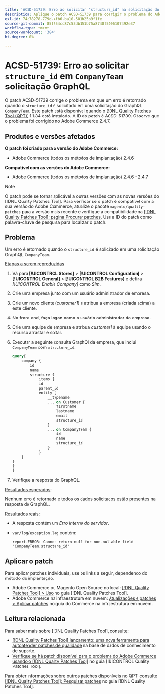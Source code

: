 ```yaml
---
title: 'ACSD-51739: Erro ao solicitar "structure_id" na solicitação do GraphQL de "CompanyTeam"'
description: Aplique o patch ACSD-51739 para corrigir o problema do Adobe Commerce em que um erro é retornado quando o "structure_id" é solicitado em uma solicitação do GraphQL "CompanyTeam".
exl-id: 74c78278-779d-4fb6-ba10-501b25b9f1fe
source-git-commit: 85f954cc87c53db151b75a8748f5106107492e37
workflow-type: tm+mt
source-wordcount: '384'
ht-degree: 0%

---
```


# ACSD-51739: Erro ao solicitar `structure_id` em `CompanyTeam` solicitação GraphQL

O patch ACSD-51739 corrige o problema em que um erro é retornado quando o `structure_id` é solicitado em uma solicitação do GraphQL `CompanyTeam`. Este patch está disponível quando o [[!DNL Quality Patches Tool (QPT)]](https://experienceleague.adobe.com/en/docs/commerce-knowledge-base/kb/announcements/commerce-announcements/magento-quality-patches-released-new-tool-to-self-serve-quality-patches) 1.1.34 está instalado. A ID do patch é ACSD-51739. Observe que o problema foi corrigido no Adobe Commerce 2.4.7.

## Produtos e versões afetados

**O patch foi criado para a versão do Adobe Commerce:**

* Adobe Commerce (todos os métodos de implantação) 2.4.6

**Compatível com as versões do Adobe Commerce:**

* Adobe Commerce (todos os métodos de implantação) 2.4.6 - 2.4.7

>[!NOTE]
>
>O patch pode se tornar aplicável a outras versões com as novas versões do [!DNL Quality Patches Tool]. Para verificar se o patch é compatível com a sua versão do Adobe Commerce, atualize o pacote `magento/quality-patches` para a versão mais recente e verifique a compatibilidade na [[!DNL Quality Patches Tool]: página Procurar patches](https://experienceleague.adobe.com/tools/commerce-quality-patches/index.html). Use a ID do patch como palavra-chave de pesquisa para localizar o patch.

## Problema

Um erro é retornado quando o `structure_id` é solicitado em uma solicitação GraphQL `CompanyTeam`.

<u>Etapas a serem reproduzidas</u>

1. Vá para **[!UICONTROL Stores]** > **[!UICONTROL Configuration]** > **[!UICONTROL General]** > **[!UICONTROL B2B Features]** e defina *[!UICONTROL Enable Company]* como *Sim*.
1. Crie uma empresa junto com um usuário administrador de empresa.
1. Crie um novo cliente (*customer1*) e atribua a empresa (criada acima) a este cliente.
1. No front-end, faça logon como o usuário administrador da empresa.
1. Crie uma equipe de empresa e atribua *customer1* à equipe usando o recurso arrastar e soltar.
1. Executar a seguinte consulta GraphQl da empresa, que inclui `CompanyTeam` com `structure_id`:

   ```GraphQL
   query{
       company {
           id
           name
           structure {
               items {
               id
               parent_id
               entity {
                   __typename
                   ... on Customer {
                       firstname
                       lastname
                       email
                       structure_id
                   }
                   ... on CompanyTeam {
                       id
                       name
                       structure_id
                   }
               }
       }
   }
   }
   }
   ```

1. Verifique a resposta do GraphQL.

<u>Resultados esperados</u>:

Nenhum erro é retornado e todos os dados solicitados estão presentes na resposta do GraphQL.

<u>Resultados reais</u>:

* A resposta contém um *Erro interno do servidor*.
* `var/log/exception.log` contém:

  ```
  report.ERROR: Cannot return null for non-nullable field "CompanyTeam.structure_id"
  ```

## Aplicar o patch

Para aplicar patches individuais, use os links a seguir, dependendo do método de implantação:

* Adobe Commerce ou Magento Open Source no local: [[!DNL Quality Patches Tool] > Uso](/help/tools/quality-patches-tool/usage.md) no guia [!DNL Quality Patches Tool].
* Adobe Commerce na infraestrutura em nuvem: [Atualizações e patches > Aplicar patches](https://experienceleague.adobe.com/docs/commerce-cloud-service/user-guide/develop/upgrade/apply-patches.html) no guia do Commerce na infraestrutura em nuvem.

## Leitura relacionada

Para saber mais sobre [!DNL Quality Patches Tool], consulte:

* [[!DNL Quality Patches Tool] lançamento: uma nova ferramenta para autoatender patches de qualidade](https://experienceleague.adobe.com/en/docs/commerce-knowledge-base/kb/announcements/commerce-announcements/magento-quality-patches-released-new-tool-to-self-serve-quality-patches) na base de dados de conhecimento de suporte.
* [Verifique se há patch disponível para o problema do Adobe Commerce usando o  [!DNL Quality Patches Tool]](/help/tools/quality-patches-tool/patches-available-in-qpt/check-patch-for-magento-issue-with-magento-quality-patches.md) no guia [!UICONTROL Quality Patches Tool].


Para obter informações sobre outros patches disponíveis no QPT, consulte [[!DNL Quality Patches Tool]: Pesquisar patches](https://experienceleague.adobe.com/tools/commerce-quality-patches/index.html) no guia [!DNL Quality Patches Tool].
